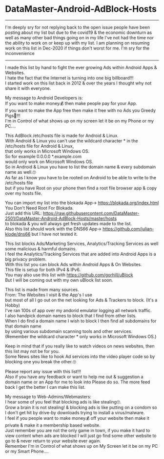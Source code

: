 # DataMaster-Android-AdBlock-Hosts

------------
I'm deeply sry for not replying back to the open issue people have been posting about my list
but due to the covid19 & the economic downturn as well as many other bad things going on in my life
I've not had the time nor the ability to work on or keep up with my list.
I am planning on resuming work on this list in Dec-2020 if things don't worst for me.
I'm sry for the inconvenience  

------------

I made this list by hand to fight the ever growing Ads within Android Apps & Websites.<br>
I hate the fact that the Internet is turning into one big billboard!!! <br>
I started work on this list back in 2012 & over the years I thought why not share it with everyone.<br>

My message to Android Developers is: <br>
If you want to make money💰 then make people pay for your App.<br>
If you want to make the App free then make it free with no Ads you Greedy Pigs🐷!!!<br>
I'm in Control of what shows up on my screen let it be on my Phone or my PC....

This AdBlock /etc/hosts file is made for Android & Linux. <br>
With Android & Linux you can't use the wildcard character * in the /etc/hosts file for Android & Linux, <br>
that only works in Microsoft Windows OS. <br>
So for example 0.0.0.0       *.example.com <br>
would only work on Microsoft Windows OS. <br>
So in Android & Linux you have to list the domain name & every subdomain name as well.🙄 <br>
As far as I know you have to be rooted on Android to be able to write to the /etc/hosts file<br>
but if you have Root on your phone then find a root file browser app & copy over my hosts file.

You can import my list into the blokada App-> https://blokada.org/index.html You Don't Need Root For Blokada. <br>
Just add this URL: https://raw.githubusercontent.com/DataMaster-2501/DataMaster-Android-AdBlock-Hosts/master/hosts 
<br>to blokada & you will always get fresh updates made to the list. <br>
Also this list should work with the DNS66 App-> https://github.com/julian-klode/dns66 but I have not tested it.

This list blocks Ads/Marketing Services, Analytics/Tracking Services as well some malicious & harmful domains. <br>
I feel the Analytics/Tracking Services that are added into Android Apps is a big privacy problem. <br>
With this list you can block Ads within Android Apps & On Websites. <br>
This file is setup for both IPv4 & IPv6. <br>
You may also use this list with https://github.com/gorhill/uBlock <br>
But I will be coming out with my own uBlock list soon.

This list is made from many sources. <br>
From: The Websites I visit & the App's I use<br>
but most of all I go out on the net looking for Ads & Trackers to block. (It's a Hobby) <br>
I've ran 100s of app over my andorid emulator logging all network traffic. <br>
I also handpick domain names to block that I find from other lists. <br>
When I do find a domain name I wish to block I then find all subdomains for that domain name<br>
by using various subdomain scanning tools and other services. <br>
(Remember the wildcard character * only works in Microsoft Windows OS.)

Keep in mind that if you really like to watch videos on news websites,
then this list may not be for you.<br>
Some News sites like to hook Ad services into the video player code so by blocking one you break the other.🙄

Please report any issue with this list!!! <br>
Also if you have any feedback or want to help me out & suggestion a domain name or an App for me to look into Please do so. The more feed back I get the better I can make this list.

My message to Web-Admins/Webmasters: <br>
I hear some of you feel that blocking ads is like stealing🙄.<br>
Grow a brain it is not stealing! & blocking ads is like putting on a condom so I don't get hit by drive-by downloads trying to install a virus/malware. <br>
I feel if you people want to make money💰 off your website then make it private & make it a membership based website.<br>
Just remember you are not the only game in town, if you make it hard to view content when ads are blocked
I will just go find some other website to go to & never return to your website ever again. <br>
Remember I'm in Control of what shows up on My Screen let it be on my PC or my Smart Phone....
